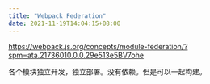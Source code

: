 ```yaml
---
title: "Webpack Federation"
date: 2021-11-19T14:04:15+08:00
---
```


https://webpack.js.org/concepts/module-federation/?spm=ata.21736010.0.0.29e513e5BV7ohe

各个模块独立开发，独立部署。没有依赖。但是可以一起构建。
